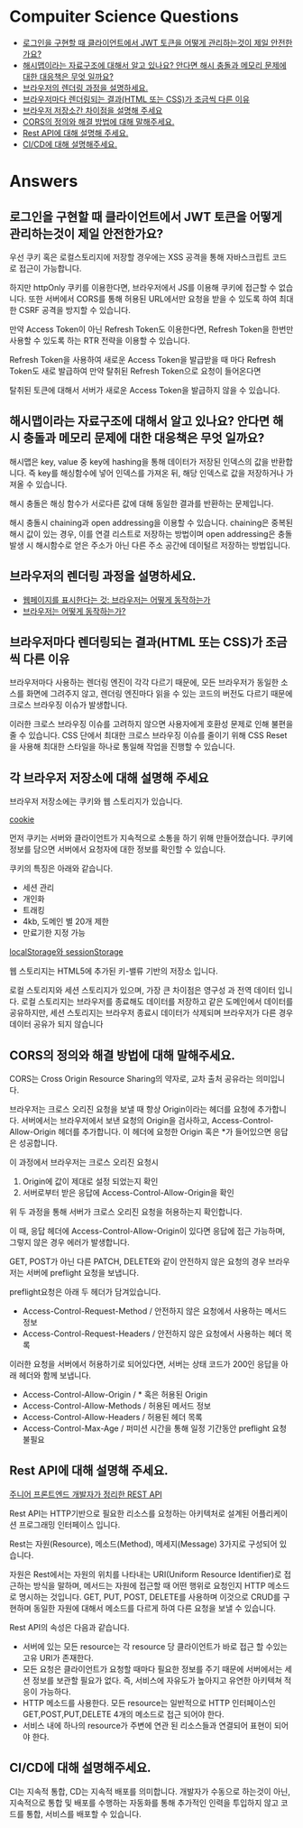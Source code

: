 # Compuiter Science Questions

- [로그인을 구현할 때 클라이언트에서 JWT 토큰을 어떻게 관리하는것이 제일 안전한가요?](#로그인을-구현할-때-클라이언트에서-jwt-토큰을-어떻게-관리하는것이-제일-안전한가요)
- [해시맵이라는 자료구조에 대해서 알고 있나요? 안다면 해시 충돌과 메모리 문제에 대한 대응책은 무엇 일까요?](#해시맵이라는-자료구조에-대해서-알고-있나요-안다면-해시-충돌과-메모리-문제에-대한-대응책은-무엇-일까요)
- [브라우저의 렌더링 과정을 설명하세요.](#브라우저의-렌더링-과정을-설명하세요)
- [브라우저마다 렌더링되는 결과(HTML 또는 CSS)가 조금씩 다른 이유](#브라우저마다-렌더링되는-결과html-또는-css가-조금씩-다른-이유)
- [브라우저 저장소간 차이점을 설명해 주세요](#브라우저-저장소간-차이점을-설명해-주세요)
- [CORS의 정의와 해결 방법에 대해 말해주세요.](#cors의-정의와-해결-방법에-대해-말해주세요)
- [Rest API에 대해 설명해 주세요.](#rest-api에-대해-설명해-주세요)
- [CI/CD에 대해 설명해주세요.](#cicd에-대해-설명해주세요)

# Answers

## 로그인을 구현할 때 클라이언트에서 JWT 토큰을 어떻게 관리하는것이 제일 안전한가요?

우선 쿠키 혹은 로컬스토리지에 저장할 경우에는 XSS 공격을 통해 자바스크립트 코드로 접근이 가능합니다.

하지만 httpOnly 쿠키를 이용한다면, 브라우저에서 JS를 이용해 쿠키에 접근할 수 없습니다.
또한 서버에서 CORS를 통해 허용된 URL에서만 요청을 받을 수 있도록 하여 최대한 CSRF 공격을 방지할 수 있습니다.

만약 Access Token이 아닌 Refresh Token도 이용한다면, Refresh Token을 한번만 사용할 수 있도록 하는 RTR 전략을 이용할 수 있습니다.

Refresh Token을 사용하여 새로운 Access Token을 발급받을 때 마다 Refresh Token도 새로 발급하여 만약 탈취된 Refresh Token으로 요청이 들어온다면

탈취된 토큰에 대해서 서버가 새로운 Access Token을 발급하지 않을 수 있습니다.

## 해시맵이라는 자료구조에 대해서 알고 있나요? 안다면 해시 충돌과 메모리 문제에 대한 대응책은 무엇 일까요?

해시맵은 key, value 중 key에 hashing을 통해 데이터가 저장된 인덱스의 값을 반환합니다.
즉 key를 해싱함수에 넣어 인덱스를 가져온 뒤, 해당 인덱스로 값을 저장하거나 가져올 수 있습니다.

해시 충돌은 해싱 함수가 서로다른 값에 대해 동일한 결과를 반환하는 문제입니다.

해시 충돌시 chaining과 open addressing을 이용할 수 있습니다.
chaining은 중복된 해시 값이 있는 경우, 이를 연결 리스트로 저장하는 방법이며
open addressing은 충돌 발생 시 해시함수로 얻은 주소가 아닌 다른 주소 공간에 데이털르 저장하는 방법입니다.

## 브라우저의 렌더링 과정을 설명하세요.

- [웹페이지를 표시한다는 것: 브라우저는 어떻게 동작하는가](https://developer.mozilla.org/ko/docs/Web/Performance/How_browsers_work)
- [브라우저는 어떻게 동작하는가?](https://d2.naver.com/helloworld/59361)

## 브라우저마다 렌더링되는 결과(HTML 또는 CSS)가 조금씩 다른 이유

브라우저마다 사용하는 렌더링 엔진이 각각 다르기 때문에, 모든 브라우저가 동일한 소스를 화면에 그려주지 않고,
렌더링 엔진마다 읽을 수 있는 코드의 버전도 다르기 때문에 크로스 브라우징 이슈가 발생합니다.

이러한 크로스 브라우징 이슈를 고려하지 않으면 사용자에게 호환성 문제로 인해 불편을 줄 수 있습니다.
CSS 단에서 최대한 크로스 브라우징 이슈를 줄이기 위해 CSS Reset을 사용해 최대한 스타일을 하나로 통일해 작업을 진행할 수 있습니다.

## 각 브라우저 저장소에 대해 설명해 주세요

브라우저 저장소에는 쿠키와 웹 스토리지가 있습니다.

[cookie](https://ko.javascript.info/cookie)

먼저 쿠키는 서버와 클라이언트가 지속적으로 소통을 하기 위해 만들어졌습니다. 쿠키에 정보를 담으면 서버에서 요청자에 대한 정보를 확인할 수 있습니다.

쿠키의 특징은 아래와 같습니다.

- 세션 관리
- 개인화
- 트래킹
- 4kb, 도메인 별 20개 제한
- 만료기한 지정 가능

[localStorage와 sessionStorage](https://ko.javascript.info/localstorage)

웹 스토리지는 HTML5에 추가된 키-밸류 기반의 저장소 입니다.

로컬 스토리지와 세션 스토리지가 있으며, 가장 큰 차이점은 영구성 과 전역 데이터 입니다.
로컬 스토리지는 브라우저를 종료해도 데이터를 저장하고 같은 도메인에서 데이터를 공유하지만, 세션 스토리지는 브라우저 종료시 데이터가 삭제되며 브라우저가 다른 경우 데이터 공유가 되지 않습니다

## CORS의 정의와 해결 방법에 대해 말해주세요.

CORS는 Cross Origin Resource Sharing의 약자로, 교차 출처 공유라는 의미입니다.

브라우저는 크로스 오리진 요청을 보낼 때 항상 Origin이라는 헤더를 요청에 추가합니다.
서버에서는 브라우저에서 보낸 요청의 Origin을 검사하고, Access-Control-Allow-Origin 헤더를 추가합니다. 이 헤더에 요청한 Origin 혹은 \*가 들어있으면 응답은 성공합니다.

이 과정에서 브라우저는 크로스 오리진 요청시

1. Origin에 값이 제대로 설정 되었는지 확인
2. 서버로부터 받은 응답에 Access-Control-Allow-Origin을 확인

위 두 과정을 통해 서버가 크로스 오리진 요청을 허용하는지 확인합니다.

이 때, 응답 헤더에 Access-Control-Allow-Origin이 있다면 응답에 접근 가능하며, 그렇지 않은 경우 에러가 발생합니다.

GET, POST가 아닌 다른 PATCH, DELETE와 같이 안전하지 않은 요청의 경우 브라우저는 서버에 preflight 요청을 보냅니다.

preflight요청은 아래 두 헤더가 담겨있습니다.

- Access-Control-Request-Method / 안전하지 않은 요청에서 사용하는 메서드 정보
- Access-Control-Request-Headers / 안전하지 않은 요청에서 사용하는 헤더 목록

이러한 요청을 서버에서 허용하기로 되어있다면, 서버는 상태 코드가 200인 응답을 아래 헤더와 함께 보냅니다.

- Access-Control-Allow-Origin / \* 혹은 허용된 Origin
- Access-Control-Allow-Methods / 허용된 메서드 정보
- Access-Control-Allow-Headers / 허용된 헤더 목록
- Access-Control-Max-Age / 퍼미션 시간을 통해 일정 기간동안 preflight 요청 불필요

## Rest API에 대해 설명해 주세요.

[주니어 프론트엔드 개발자가 정리한 REST API](https://velog.io/@dev-tinkerbell/%EC%A3%BC%EB%8B%88%EC%96%B4-%ED%94%84%EB%A1%A0%ED%8A%B8%EC%97%94%EB%93%9C-%EA%B0%9C%EB%B0%9C%EC%9E%90%EA%B0%80-%EC%83%9D%EA%B0%81%ED%95%98%EB%8A%94-REST-API)

Rest API는 HTTP기반으로 필요한 리소스를 요청하는 아키텍처로 설계된 어플리케이션 프로그래밍 인터페이스 입니다.

Rest는 자원(Resource), 메소드(Method), 메세지(Message) 3가지로 구성되어 있습니다.

자원은 Rest에서는 자원의 위치를 나타내는 URI(Uniform Resource Identifier)로 접근하는 방식을 말하며,
메서드는 자원에 접근할 때 어떤 행위로 요청인지 HTTP 메소드로 명시하는 것입니다. GET, PUT, POST, DELETE를 사용하며 이것으로 CRUD를 구현하며
동일한 자원에 대해서 메소드를 다르게 하여 다른 요청을 보낼 수 있습니다.

Rest API의 속성은 다음과 같습니다.

- 서버에 있는 모든 resource는 각 resource 당 클라이언트가 바로 접근 할 수있는 고유 URI가 존재한다.
- 모든 요청은 클라이언트가 요청할 때마다 필요한 정보를 주기 때문에 서버에서는 세션 정보를 보관할 필요가 없다. 즉, 서비스에 자유도가 높아지고 유연한 아키텍쳐 적응이 가능하다.
- HTTP 메소드를 사용한다. 모든 resource는 일반적으로 HTTP 인터페이스인 GET,POST,PUT,DELETE 4개의 메소드로 접근 되어야 한다.
- 서비스 내에 하나의 resource가 주변에 연관 된 리소스들과 연결되어 표현이 되어야 한다.

## CI/CD에 대해 설명해주세요.

CI는 지속적 통합, CD는 지속적 배포를 의미합니다.
개발자가 수동으로 하는것이 아닌, 지속적으로 통합 및 배포를 수행하는 자동화를 통해
추가적인 인력을 투입하지 않고 코드를 통합, 서비스를 배포할 수 있습니다.
